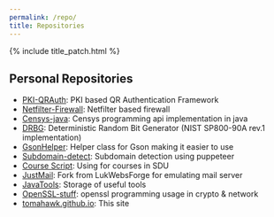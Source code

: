 ```yaml
---
permalink: /repo/
title: Repositories
---
```


{% include title_patch.html %}

## Personal Repositories
- [PKI-QRAuth](https://github.com/Tomahawkd/PKI-QRAuth): PKI based QR Authentication Framework
- [Netfilter-Firewall](https://github.com/Tomahawkd/Netfilter-Firewall): Netfilter based firewall
- [Censys-java](https://github.com/Tomahawkd/Censysjava): Censys programming api implementation in java
- [DRBG](https://github.com/Tomahawkd/DRBG): Deterministic Random Bit Generator (NIST SP800-90A rev.1 implementation)
- [GsonHelper](https://github.com/Tomahawkd/GsonHelper): Helper class for Gson making it easier to use
- [Subdomain-detect](https://github.com/Tomahawkd/Subdomain-Detect): Subdomain detection using puppeteer
- [Course Script](https://github.com/Tomahawkd/courseSD): Using for courses in SDU
- [JustMail](https://github.com/Tomahawkd/JustMail): Fork from LukWebsForge for emulating mail server
- [JavaTools](https://github.com/Tomahawkd/JavaTools): Storage of useful tools
- [OpenSSL-stuff](https://github.com/Tomahawkd/openssl-stuff): openssl programming usage in crypto & network
- [tomahawk.github.io](https://github.com/Tomahawkd/tomahawkd.github.io): This site